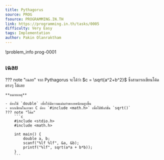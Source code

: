 ```yaml
---
title: Pythagorus
source: PROG
fsource: PROGRAMMING.IN.TH
link: https://programming.in.th/tasks/0005
difficulty: Very Easy
tags: Implementation
author: Pakin Olanraktham
---
```


!problem_info prog-0001

## เฉลย

??? note "เฉลย"
    จาก Pythagorus จะได้ว่า $c = \sqrt{a^2+b^2}$ ซึ่งสามารถเขียนโค้ดตรงๆ ได้เลย

    **หมายเหตุ**

    - ต้องใช้ `double` เพื่อให้มีความแม่นยำของทศนิยมสูงขึ้น
    - หากเขียนในภาษา C ต้อง `#include <math.h>` เพื่อใช้ฟังก์ชั่น `sqrt()`
    ??? note "โค้ด"
        ```c
        #include <stdio.h>
        #include <math.h>

        int main() {
            double a, b;
            scanf("%lf %lf", &a, &b);
            printf("%lf", sqrt(a*a + b*b));
        }
        ```